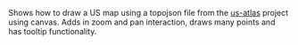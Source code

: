 Shows how to draw a US map using a topojson file from the [us-atlas](https://github.com/topojson/us-atlas) project using canvas. Adds in zoom and pan interaction, draws many points and has tooltip functionality.
